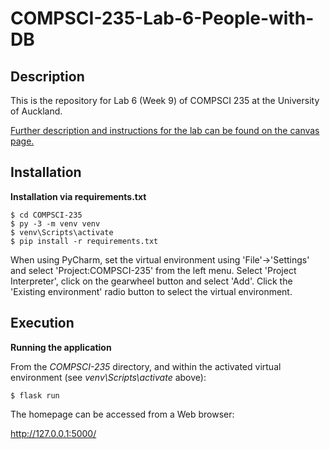 # COMPSCI-235-Lab-6-People-with-DB

## Description

This is the repository for Lab 6 (Week 9) of COMPSCI 235 at the University of Auckland.

<a href="https://canvas.auckland.ac.nz/courses/60516/pages/lab-6-week-9-sqlalchemy-flask-databases">Further description and instructions for the lab can be found on the canvas page.</a>

## Installation

**Installation via requirements.txt**

```shell
$ cd COMPSCI-235
$ py -3 -m venv venv
$ venv\Scripts\activate
$ pip install -r requirements.txt
```

When using PyCharm, set the virtual environment using 'File'->'Settings' and select 'Project:COMPSCI-235' from the left menu. Select 'Project Interpreter', click on the gearwheel button and select 'Add'. Click the 'Existing environment' radio button to select the virtual environment. 

## Execution

**Running the application**

From the *COMPSCI-235* directory, and within the activated virtual environment (see *venv\Scripts\activate* above):

````shell
$ flask run
```` 

The homepage can be accessed from a Web browser:

http://127.0.0.1:5000/

 

